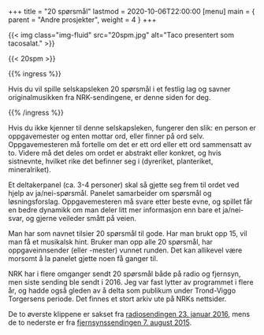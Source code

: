 +++
title = "20 spørsmål"
lastmod = 2020-10-06T22:00:00
[menu]
main = { parent = "Andre prosjekter", weight = 4 }
+++

<!-- markdownlint-disable MD013 MD034 MD032 -->

{{< img
    class="img-fluid"
    src="20spm.jpg"
    alt="Taco presentert som tacosalat."
    >}}

{{< 20spm >}}

{{% ingress %}}

Hvis du vil spille selskapsleken 20 spørsmål i et festlig lag og savner originalmusikken fra
NRK-sendingene, er denne siden for deg.

{{% /ingress %}}

Hvis du ikke kjenner til denne selskapsleken, fungerer den slik: en person er oppgavemester
og enten mottar ord, eller finner på ord selv. Oppgavemesteren må fortelle om det er ett ord
eller ett ord sammensatt av to. Videre må det deles om ordet er abstrakt eller konkret, og hvis
sistnevnte, hvilket rike det befinner seg i (dyreriket, planteriket, mineralriket).

Et deltakerpanel (ca. 3-4 personer) skal så gjette seg frem til ordet ved hjelp av ja/nei-spørsmål.
Panelet samarbeider om spørsmål og løsningsforslag.
Oppgavemesteren må svare etter beste evne, og spillet får en bedre dynamikk om man deler litt
mer informasjon enn bare et ja/nei-svar, og gjerne veileder smått på veien.

Man har som navnet tilsier 20 spørsmål til gode. Har man brukt opp 15, vil man få et musikalsk
hint. Bruker man opp alle 20 spørsmål, har oppgaveinnsender (eller -mester) vunnet runden. Det
kan allikevel være morsomt å la panelet gjette noen få ganger til.

NRK har i flere omganger sendt 20 spørsmål både på radio og fjernsyn, men siste sending ble sendt
i 2016. Jeg var fast lytter av programmet i flere år, og hadde også gleden av å delta som
publikum under Trond-Viggo Torgersens periode. Det finnes et stort arkiv ute på NRKs nettsider.

De to øverste klippene er sakset fra [radiosendingen 23. januar 2016][radio],
mens de to nederste er fra [fjernsynssendingen 7. august 2015][tv].

[radio]: https://radio.nrk.no/serie/20-spoersmaal-radio/sesong/201601/MUHR19000316
[tv]: https://tv.nrk.no/serie/20-spoersmaal-tv/2015/MUHH42001415/avspiller
